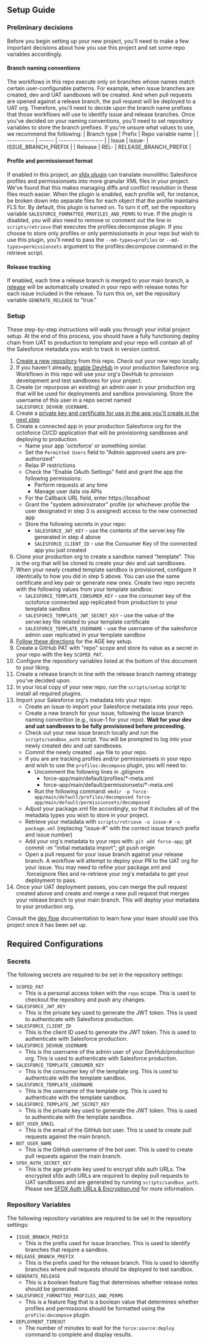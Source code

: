 ## Setup Guide

### Preliminary decisions
Before you begin setting up your new project, you'll need to make a few important decisions about how you use this project and set some repo variables accordingly.

#### Branch naming conventions
The workflows in this repo execute only on branches whose names match certain user-configurable patterns.  For example, when issue branches are created, dev and UAT sandboxes will be created.  And when pull requests are opened against a release branch, the pull request will be deployed to a UAT org.  Therefore, you'll need to decide upon the branch name prefixes that those workflows will use to identify issue and release branches.  Once you've decided on your naming conventions, you'll need to set repository variables to store the branch prefixes.  If you're unsure what values to use, we recommend the following:
| Branch type | Prefix | Repo variable name |
| ----------- | ------ | ------------------ |
| Issue       | issue- | ISSUE_BRANCH_PREFIX |
| Release     | REL-   | RELEASE_BRANCH_PREFIX |

#### Profile and permissionset format
If enabled in this project, an [sfdx plugin](https://www.npmjs.com/package/@rdietrick/sfdx-profile-decompose) can translate monolithic Salesforce profiles and permissionsets into more granular XML files in your project.  We've found that this makes managing diffs and conflict resolution in these files much easier.  When the plugin is enabled, each profile will, for instance, be broken down into separate files for each object that the profile maintains FLS for.  By default, this plugin is turned on.  To turn it off, set the repository variable `SALESFORCE_FORMATTED_PROFILES_AND_PERMS` to true.  If the plugin is disabled, you will also need to remove or comment out the line in `scripts/retrieve` that executes the profiles:decompose plugin.  If you choose to store only profiles or only permissionsets in your repo but wish to use this plugin, you'll need to pass the `--md-types=profiles` or `--md-types=permissionsets` argument to the profiles:decompose command in the retrieve script.

#### Release tracking
If enabled, each time a release branch is merged to your main branch, a [release](https://docs.github.com/en/repositories/releasing-projects-on-github/managing-releases-in-a-repository) will be automatically created in your repo with release notes for each issue included in the release.  To turn this on, set the repository variable `GENERATE_RELEASE` to "true."

### Setup

These step-by-step instructions will walk you through your initial project setup.  At the end of this process, you should have a fully functioning deploy chain from UAT to production to template and your repo will contain all of the Salesforce metadata you wish to track in version control.

1. [Create a new repository](https://github.com/new?owner=&template_name=octoforce-actions&template_owner=github) from this repo.  Check out your new repo locally.
2. If you haven't already, [enable DevHub](https://help.salesforce.com/s/articleView?id=sf.sfdx_setup_enable_devhub.htm&type=5) in your production Salesforce org.  Workflows in this repo will use your org's DevHub to provision development and test sandboxes for your project.
3. Create (or repurpose an existing) an admin user in your production org that will be used for deployments and sandbox provisioning.  Store the username of this user in a repo secret named `SALESFORCE_DEVHUB_USERNAME`.
4. Create a [private key and certificate for use in the app you'll create in the next step](https://developer.salesforce.com/docs/atlas.en-us.sfdx_dev.meta/sfdx_dev/sfdx_dev_auth_key_and_cert.htm)
5. Create a connected app in your production Salesforce org for the octoforce CI/CD application that will be provisioning sandboxes and deploying to production.
    - Name your app 'octoforce' or something similar.
    - Set the `Permitted Users` field to "Admin approved users are pre-authorized"
    - Relax IP restrictions
    - Check the "Enable OAuth Settings" field and grant the app the following permissions:
      -  Perform requests at any time
      -  Manage user data via APIs
    - For the Callback URL field, enter https://localhost
    - Grant the "system administrator" profile (or whichever profile the user designated in step 3 is assigned) access to the new connected app
    - Store the following secrets in your repo:
      - `SALESFORCE_JWT_KEY` - use the contents of the server.key file generated in step 4 above
      - `SALESFORCE_CLIENT_ID` - use the Consumer Key of the connected app you just created
6. Clone your production org to create a sandbox named "template".  This is the org that will be cloned to create your dev and uat sandboxes.
7. When your newly created template sandbox is provisioned, configure it identically to how you did in step 5 above.  You can use the same certificate and key pair or generate new ones. Create two repo secrets with the following values from your template sandbox:
    - `SALESFORCE_TEMPLATE_CONSUMER_KEY` - use the consumer key of the octoforce connected app replicated from production to your template sandbox
    - `SALESFORCE_TEMPLATE_JWT_SECRET_KEY` - use the value of the server.key file related to your template certificate
    - `SALESFORCE_TEMPLATE_USERNAME` - use the username of the salesforce admin user replicated in your template sandbox
9. [Follow these directions](https://github.com/github/octoforce-actions/blob/add-setup-docs/docs/SFDX%20Auth%20URLs%20%26%20Encryption.md) for the AGE key setup. 
10. Create a GitHub PAT with "repo" scope and store its value as a secret in your repo with the key `SCOPED_PAT`.
11. Configure the repository variables listed at the bottom of this document to your liking.
12. Create a release branch in line with the release branch naming strategy you've decided upon.
13. In your local copy of your new repo, run the `scripts/setup` script to install all required plugins.
14. Import your Salesforce org's metadata into your repo:
    - Create an issue to import your Salesforce metadata into your repo.
    - Create a new branch for your issue, following the issue branch naming convention (e.g., issue-1 for your repo).  **Wait for your dev and uat sandboxes to be fully provisioned before proceeding.**
    - Check out your new issue branch locally and run the `scripts/sandbox_auth` script.  You will be prompted to log into your newly created dev and uat sandboxes.
    - Commit the newly created `.age` file to your repo.
    - If you are are tracking profiles and/or permissionsets in your repo and wish to use the `profiles:decompose` plugin, you will need to:
      - Uncomment the following lines in .gitignore 
        - force-app/main/default/profiles/*-meta.xml
        - force-app/main/default/permissionsets/*-meta.xml
      - Run the following command: `mkdir -p force-app/main/default/profiles/decomposed force-app/main/default/permissionsets/decomposed`
    - Adjust your package.xml file accordingly, so that it includes all of the metadata types you wish to store in your project.
    - Retrieve your metadata with `scripts/retrieve -u issue-# -x package.xml` (replacing "issue-#" with the correct issue branch prefix and issue number)
    - Add your org's metadata to your repo with: `git add force-app`; git commit -m "initial metadata import"; git push origin
    - Open a pull request for your issue branch against your release branch.  A workflow will attempt to deploy your PR to the UAT org for your issue.  You may need to refine your package.xml and .forceignore files and re-retrieve your org's metadata to get your deployment to pass.
15. Once your UAT deployment passes, you can merge the pull request created above and create and merge a new pull request that merges your release branch to your main branch.  This will deploy your metadata to your production org.

Consult the [dev flow](./Dev_Flow.md) documentation to learn how your team should use this project once it has been set up.


## Required Configurations

### Secrets

The following secrets are required to be set in the repository settings:

- `SCOPED_PAT`
  - This is a personal access token with the `repo` scope. This is used to checkout the repository and push any changes.
- `SALESFORCE_JWT_KEY`
  - This is the private key used to generate the JWT token. This is used to authenticate with Salesforce production.
- `SALESFORCE_CLIENT_ID`
  - This is the client ID used to generate the JWT token. This is used to authenticate with Salesforce production.
- `SALESFORCE_DEVHUB_USERNAME`
  - This is the username of the admin user of your DevHub/production org. This is used to authenticate with Salesforce production.
- `SALESFORCE_TEMPLATE_CONSUMER_KEY`
  - This is the consumer key of the template org. This is used to authenticate with the template sandbox.
- `SALESFORCE_TEMPLATE_USERNAME`
  - This is the username of the template org. This is used to authenticate with the template sandbox.
- `SALESFORCE_TEMPLATE_JWT_SECRET_KEY`
  - This is the private key used to generate the JWT token. This is used to authenticate with the template sandbox.
- `BOT_USER_EMAIL`
  - This is the email of the GitHub bot user. This is used to create pull requests against the main branch.
- `BOT_USER_NAME`
  - This is the GitHub username of the bot user. This is used to create pull requests against the main branch.
- `SFDX_AUTH_SECRET_KEY`
  - This is the age private key used to encrypt sfdx auth URLs. The encrypted sfdx auth URLs are required to deploy pull requests to UAT sandboxes and are generated by running `scripts/sandbox_auth`. Please see [SFDX Auth URLs & Encryption.md](SFDX%20Auth%20URLs%20%26%20Encryption.md) for more information.

### Repository Variables

The following repository variables are required to be set in the repository settings:

- `ISSUE_BRANCH_PREFIX`
  - This is the prefix used for issue branches.  This is used to identify branches that require a sandbox.
- `RELEASE_BRANCH_PREFIX`
  - This is the prefix used for the release branch. This is used to identify branches where pull requests should be deployed to test sandbox.
- `GENERATE_RELEASE`
  - This is a boolean feature flag that determines whether release notes should be generated.
- `SALESFORCE_FORMATTED_PROFILES_AND_PERMS`
  - This is a feature flag that is a boolean value that determines whether profiles and permissions should be formatted using the `profile:decompose` plugin.  
- `DEPLOYMENT_TIMEOUT`
  - The number of minutes to wait for the `force:source:deploy` command to complete and display results.
